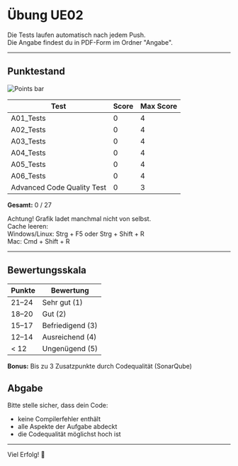 # Übung UE02

Die Tests laufen automatisch nach jedem Push.  
Die Angabe findest du in PDF-Form im Ordner "Angabe".

---

## Punktestand
![Points bar](../../blob/status/.github/icons/points-bar.svg)

<!-- START_POINTS_TABLE -->
| Test | Score | Max Score |
|------|-------|-----------|
| A01_Tests | 0 | 4 |
| A02_Tests | 0 | 4 |
| A03_Tests | 0 | 4 |
| A04_Tests | 0 | 4 |
| A05_Tests | 0 | 4 |
| A06_Tests | 0 | 4 |
| Advanced Code Quality Test | 0 | 3 |

**Gesamt:** 0 / 27
<!-- END_POINTS_TABLE -->

Achtung! Grafik ladet manchmal nicht von selbst.  
Cache leeren:  
Windows/Linux: Strg + F5 oder Strg + Shift + R  
Mac: Cmd + Shift + R

---

## Bewertungsskala

| Punkte | Bewertung       |
|--------|-----------------|
| 21–24  | Sehr gut (1)    |
| 18–20  | Gut (2)          |
| 15–17  | Befriedigend (3) |
| 12–14  | Ausreichend (4)  |
| < 12   | Ungenügend (5)   |

**Bonus:** Bis zu 3 Zusatzpunkte durch Codequalität (SonarQube)

## Abgabe

Bitte stelle sicher, dass dein Code:
- keine Compilerfehler enthält
- alle Aspekte der Aufgabe abdeckt
- die Codequalität möglichst hoch ist

---

Viel Erfolg! 💪

